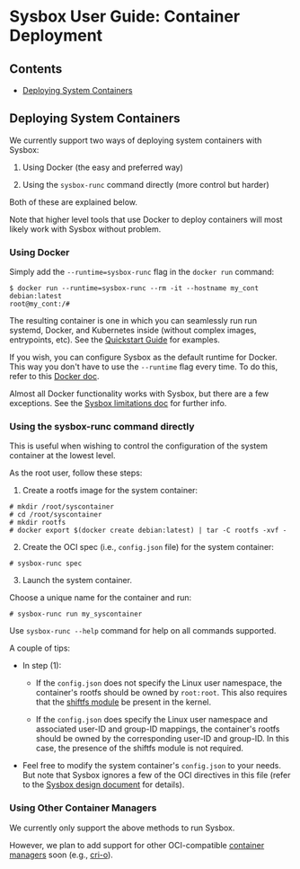 # Sysbox User Guide: Container Deployment

## Contents

-   [Deploying System Containers](#deploying-system-containers)

## Deploying System Containers

We currently support two ways of deploying system containers with Sysbox:

1) Using Docker (the easy and preferred way)

2) Using the `sysbox-runc` command directly (more control but harder)

Both of these are explained below.

Note that higher level tools that use Docker to deploy containers will
most likely work with Sysbox without problem.

### Using Docker

Simply add the `--runtime=sysbox-runc` flag in the `docker run` command:

```console
$ docker run --runtime=sysbox-runc --rm -it --hostname my_cont debian:latest
root@my_cont:/#
```

The resulting container is one in which you can seamlessly run run systemd,
Docker, and Kubernetes inside (without complex images, entrypoints, etc). See
the [Quickstart Guide](../quickstart/README.md) for examples.

If you wish, you can configure Sysbox as the default runtime for Docker. This
way you don't have to use the `--runtime` flag every time. To do this,
refer to this [Docker doc](https://docs.docker.com/engine/reference/commandline/dockerd/).

Almost all Docker functionality works with Sysbox, but there are a few
exceptions. See the [Sysbox limitations doc](limitations.md) for further info.

### Using the sysbox-runc command directly

This is useful when wishing to control the configuration of the system container
at the lowest level.

As the root user, follow these steps:

1) Create a rootfs image for the system container:

```console
# mkdir /root/syscontainer
# cd /root/syscontainer
# mkdir rootfs
# docker export $(docker create debian:latest) | tar -C rootfs -xvf -
```

2) Create the OCI spec (i.e., `config.json` file) for the system container:

```console
# sysbox-runc spec
```

3) Launch the system container.

Choose a unique name for the container and run:

```console
# sysbox-runc run my_syscontainer
```

Use `sysbox-runc --help` command for help on all commands supported.

A couple of tips:

-   In step (1):

    -   If the `config.json` does not specify the Linux user namespace, the
        container's rootfs should be owned by `root:root`. This also requires that
        the [shiftfs module](design.md#ubuntu-shiftfs-module) be present in the
        kernel.

    -   If the `config.json` does specify the Linux user namespace and associated
        user-ID and group-ID mappings, the container's rootfs should be owned
        by the corresponding user-ID and group-ID. In this case, the presence of
        the shiftfs module is not required.

-   Feel free to modify the system container's `config.json` to your needs. But
    note that Sysbox ignores a few of the OCI directives in this file (refer to
    the [Sysbox design document](design.md#sysbox-oci-compatibility) for details).

### Using Other Container Managers

We currently only support the above methods to run Sysbox.

However, we plan to add support for other OCI-compatible [container managers](concepts.md#container-manager) soon
(e.g., [cri-o](https://cri-o.io/)).

